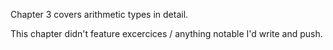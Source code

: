 Chapter 3 covers arithmetic types in detail.

This chapter didn't feature excercices / anything notable I'd write and push. 
